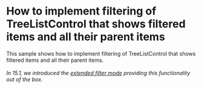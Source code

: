 # How to implement filtering of TreeListControl that shows filtered items and all their parent items 


<p>This sample shows how to implement filtering of TreeListControl that shows filtered items and all their parent items.<br /><br /><em>In 15.1, we introduced the <a href="https://documentation.devexpress.com/#WPF/DevExpressXpfGridTreeListView_FilterModetopic">extended filter mode</a> providing this functionality out of the box.</em></p>

<br/>


